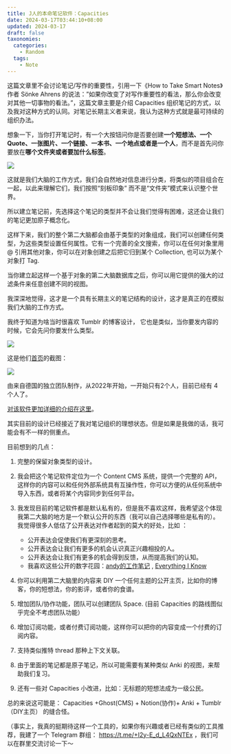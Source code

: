 ```yaml
---
title: J人的本命笔记软件：Capacities
date: 2024-03-17T03:44:10+08:00
updated: 2024-03-17
draft: false
taxonomies:
  categories:
    - Random
  tags:
    - Note
---
```


这篇文章里不会讨论笔记/写作的重要性，引用一下《How to Take Smart Notes》作者 Sönke Ahrens 的说法：”如果你改变了对写作重要性的看法，那么你会改变对其他一切事物的看法。”，这篇文章主要是介绍 Capacities 组织笔记的方式，以及我对这种方式的认同。对笔记长期主义者来说，我认为这种方式就是最可持续的组织办法。

想象一下，当你打开笔记时，有一个大按钮问你是否要创建**一个短想法、一个 Quote、一张图片、一个链接、一本书、一个地点或者是一个人**，而不是首先问你要放在**哪个文件夹或者要加什么标签**。

![](https://files.owenyoung.com/file/owen-blog/2024-03-16-195324.png)

这就是我们大脑的工作方式，我们会自然地对信息进行分类，将类似的项目组合在一起，以此来理解它们，我们按照“刻板印象” 而不是“文件夹”模式来认识整个世界。

所以建立笔记前，先选择这个笔记的类型并不会让我们觉得有困难，这还会让我们的笔记更加原子概念化。

这样下来，我们的整个第二大脑都会由基于类型的对象组成，我们可以创建任何类型，为这些类型设置任何属性。它有一个完善的全文搜索，你可以在任何对象里用 @ 引用其他对象，你可以在对象创建之后把它归到某个 Collection, 也可以为某个对象打 Tag.

当你建立起这样一个基于对象的第二大脑数据库之后，你可以用它提供的强大的过滤条件来任意创建不同的视图。

<!-- more -->

我深深地觉得，这才是一个具有长期主义的笔记结构的设计，这才是真正的在模拟我们大脑的工作方式。

我终于知道为啥当时很喜欢 Tumblr 的博客设计， 它也是类似，当你要发内容的时候，它会先问你要发什么类型。

![](https://files.owenyoung.com/file/owen-blog/2024-03-16-195749.png)

这是他们[首页](https://capacities.io/)的截图：

![](https://files.owenyoung.com/file/owen-blog/2024-03-16-195214.png)

由来自德国的独立团队制作，从2022年开始，一开始只有2个人，目前已经有 4 个人了。

[对该软件更加详细的介绍在这里](https://docs.capacities.io/)。

其实目前的设计已经接近了我对笔记组织的理想状态。但是如果是我做的话，我可能会有不一样的侧重点。

目前想到的几点：

1. 完整的保留对象类型的设计。

2. 我会把这个笔记软件定位为一个 Content CMS 系统，提供一个完整的 API，这样你的内容可以和任何外部系统具有互操作性，你可以方便的从任何系统中导入东西，或者将某个内容同步到任何平台。

3. 我发现目前的笔记软件都是默认私有的，但是我不喜欢这样，我希望这个体现我第二大脑的地方是一个默认公开的东西（我可以自己选择哪些是私有的）。我觉得很多人低估了公开表达对作者起到的莫大的好处，比如
   ：

   - 公开表达会促使我们有更深刻的思考。
   - 公开表达会让我们有更多的机会认识真正兴趣相投的人。
   - 公开表达会让我们有更多的机会得到反馈，从而提高我们的认知。
   - 我喜欢这些公开的数字花园：[andy的工作笔记](https://notes.andymatuschak.org/About_these_notes) , [Everything I Know](https://wiki.nikiv.dev/)

4. 你可以利用第二大脑里的内容来 DIY 一个任何主题的公开主页，比如你的博客，你的短想法，你的影评，或者你的食谱。

5. 增加团队/协作功能，团队可以创建团队 Space. (目前 Capacities 的路线图似乎完全不考虑团队功能）

6. 增加订阅功能，或者付费订阅功能，这样你可以把你的内容变成一个付费的订阅内容。

7. 支持类似推特 thread 那种上下文关联。

8. 由于里面的笔记都是原子笔记，所以可能需要有某种类似 Anki 的视图，来帮助我们复习。

9. 还有一些对 Capacities 小改进，比如：无标题的短想法成为一级公民。

总的来说这可能是： Capacities +Ghost(CMS) + Notion(协作)+ Anki + Tumblr（DIY主页） 的缝合怪。

（事实上，我真的挺期待这样一个工具的，如果你有兴趣或者已经有类似的工具推荐，我建了一个 Telegram 群组： <https://t.me/+I2y-E_d_L4QxNTEx> ，我们可以在群里交流讨论一下～
